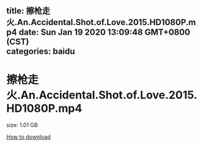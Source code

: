 
title: 擦枪走火.An.Accidental.Shot.of.Love.2015.HD1080P.mp4
date: Sun Jan 19 2020 13:09:48 GMT+0800 (CST)    
categories: baidu
---

# 擦枪走火.An.Accidental.Shot.of.Love.2015.HD1080P.mp4
size: 1.01 GB
 
 

[How to download](https://bpcam.bemobtrk.com/go/2ceec3aa-1ca2-46d6-b9ff-aaa5c184517c?jno=910)